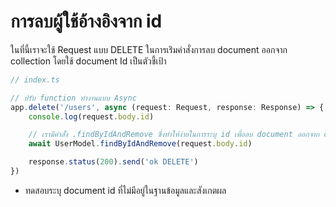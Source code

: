 # การลบผู้ใช้อ้างอิงจาก id

ในที่นี้เราจะใช้ Request แบบ DELETE ในการเร่ิมคำสั่งการลบ document ออกจาก collection โดยใช้ document Id เป็นตัวชี้เป้า


```ts
// index.ts

// ปรับ function ทำงานแบบ Async
app.delete('/users', async (request: Request, response: Response) => {
    console.log(request.body.id)

    // เรามีคำสั่่ง .findByIdAndRemove ซึ่งทำให้ง่ายในการระบุ id เพื่อลบ document ออกจาก collection
    await UserModel.findByIdAndRemove(request.body.id)

    response.status(200).send('ok DELETE')
})
```

- ทดสอบระบุ document id ที่ไม่มีอยู่ในฐานข้อมูลและสังเกตผล